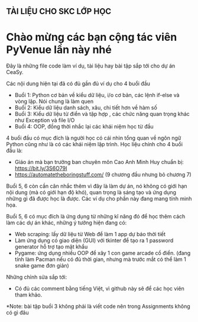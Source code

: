 ## TÀI LIỆU CHO SKC LỚP HỌC

# Chào mừng các bạn cộng tác viên PyVenue lần này nhé

Đây là những file code làm ví dụ, tài liệu hay bài tập sắp tới cho dự án CeaSy.

Các nội dung hiện tại đã có đủ gần đủ ví dụ cho 4 buổi đầu
- Buổi 1: Python cơ bản về kiểu dữ liệu, i/o cơ bản, các lệnh if-else và vòng lặp. Nói chung là làm quen
- Buổi 2: Kiểu dữ liệu danh sách, xâu, chi tiết hơn về hàm số
- Buổi 3: Kiểu dữ liệu từ điển và tập hợp , các chức năng quan trọng khác như Exception và file I/O
- Buổi 4: OOP, đồng thời nhắc lại các khái niệm học từ đầu

4 buổi đầu có mục đích là người học có cái nhìn tổng quan về ngôn ngữ Python cũng như là có các khái niệm lập trình.
Học liệu chính cho 4 buổi đầu là: 
 - Giáo án mà bạn trưởng ban chuyên môn Cao Anh Minh Huy chuẩn bị: https://bit.ly/3S6O79I
 - https://automatetheboringstuff.com/ (9 chương đầu nhưng bỏ chương 7)

Buổi 5, 6 còn cần cân nhắc thêm vì đây là làm dự án, nó không có giới hạn nội dung (mà có giới hạn độ khó), quan trọng là sáng tạo và ứng dụng những gì đã được học là được. Các ví dụ cho phần này đang mang tính minh họa.

Buổi 5, 6 có mục đích là ứng dụng từ những kĩ năng đó để học thêm cách làm các dự án khác, những ý tưởng hiện đang có:
 - Web scraping: lấy dữ liệu từ Web để làm 1 app dự báo thời tiết
 - Làm ứng dụng có giao diện (GUI) với tkinter để tạo ra 1 password generator hỗ trợ tạo mật khẩu
 - Pygame: ứng dụng nhiều OOP để xây 1 con game arcade cổ điển. (đang tính làm Pacman nếu có đủ thời gian, nhưng mà trước mắt có thể làm 1 snake game đơn giản)

Những chỉnh sửa sắp tới:
 - Có đủ các comment bằng tiếng Việt, vì github này sẽ để  các học viên tham khảo.

*Note: bài tập buổi 3 không phải là viết code nên trong Assignments không có gì đâu